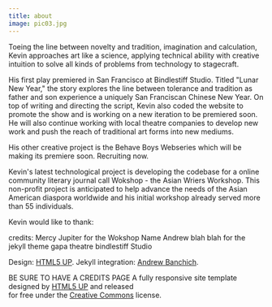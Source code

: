 ```yaml
---
title: about
image: pic03.jpg
---
```

Toeing the line between novelty and tradition, imagination and calculation, Kevin approaches art like a science, applying technical ability with creative intuition to solve all kinds of problems from technology to stagecraft.

His first play premiered in San Francisco at Bindlestiff Studio. Titled "Lunar New Year," the story explores the line between tolerance and tradition as father and son experience a uniquely San Franciscan Chinese New Year. On top of writing and directing the script, Kevin also coded the website to promote the show and is working on a new iteration to be premiered soon. He will also continue working with local theatre companies to develop new work and push the reach of traditional art forms into new mediums.

His other creative project is the Behave Boys Webseries which will be making its premiere soon. Recruiting now.

Kevin's latest technological project is developing the codebase for a online community literary journal call Wokshop - the Asian Wriers Workshop. This non-profit project is anticipated to help advance the needs of the Asian American diaspora worldwide and his initial workshop already served more than 55 individuals.

Kevin would like to thank:

credits:
Mercy Jupiter for the Wokshop Name
Andrew blah blah for the jekyll theme
gapa theatre
bindlestiff Studio

Design: <a href="https://html5up.net">HTML5 UP</a>. Jekyll integration: <a href="https://andrewbanchi.ch">Andrew Banchich</a>.

BE SURE TO HAVE A CREDITS PAGE
A fully responsive site template designed by <a href="https://html5up.net">HTML5 UP</a> and released<br />for free under the <a href="https://html5up.net/license">Creative Commons</a> license.
